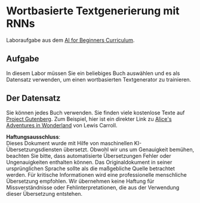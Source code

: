 # Wortbasierte Textgenerierung mit RNNs

Laboraufgabe aus dem [AI for Beginners Curriculum](https://github.com/microsoft/ai-for-beginners).

## Aufgabe

In diesem Labor müssen Sie ein beliebiges Buch auswählen und es als Datensatz verwenden, um einen wortbasierten Textgenerator zu trainieren.

## Der Datensatz

Sie können jedes Buch verwenden. Sie finden viele kostenlose Texte auf [Project Gutenberg](https://www.gutenberg.org/). Zum Beispiel, hier ist ein direkter Link zu [Alice's Adventures in Wonderland](https://www.gutenberg.org/files/11/11-0.txt) von Lewis Carroll.

**Haftungsausschluss**:  
Dieses Dokument wurde mit Hilfe von maschinellen KI-Übersetzungsdiensten übersetzt. Obwohl wir uns um Genauigkeit bemühen, beachten Sie bitte, dass automatisierte Übersetzungen Fehler oder Ungenauigkeiten enthalten können. Das Originaldokument in seiner ursprünglichen Sprache sollte als die maßgebliche Quelle betrachtet werden. Für kritische Informationen wird eine professionelle menschliche Übersetzung empfohlen. Wir übernehmen keine Haftung für Missverständnisse oder Fehlinterpretationen, die aus der Verwendung dieser Übersetzung entstehen.